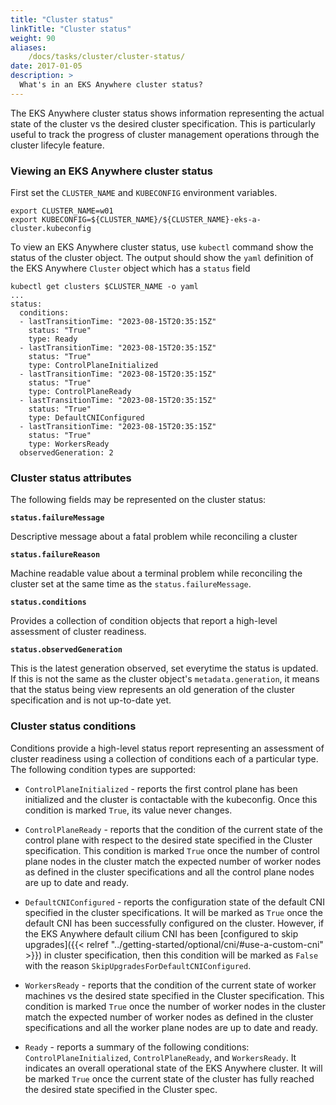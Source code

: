 ```yaml
---
title: "Cluster status"
linkTitle: "Cluster status"
weight: 90
aliases:
    /docs/tasks/cluster/cluster-status/
date: 2017-01-05
description: >
  What's in an EKS Anywhere cluster status?
---
```


The EKS Anywhere cluster status shows information representing the actual state of the cluster vs the desired cluster specification. This is particularly useful to track the progress of cluster management operations through the cluster lifecyle feature.

### Viewing an EKS Anywhere cluster status

First set the `CLUSTER_NAME` and `KUBECONFIG` environment variables.

```
export CLUSTER_NAME=w01
export KUBECONFIG=${CLUSTER_NAME}/${CLUSTER_NAME}-eks-a-cluster.kubeconfig
```

To view an EKS Anywhere cluster status, use `kubectl` command show the status of the cluster object.
The output should show the `yaml` definition of the EKS Anywhere `Cluster` object which has a `status` field

```
kubectl get clusters $CLUSTER_NAME -o yaml
...
status:
  conditions:
  - lastTransitionTime: "2023-08-15T20:35:15Z"
    status: "True"
    type: Ready
  - lastTransitionTime: "2023-08-15T20:35:15Z"
    status: "True"
    type: ControlPlaneInitialized
  - lastTransitionTime: "2023-08-15T20:35:15Z"
    status: "True"
    type: ControlPlaneReady
  - lastTransitionTime: "2023-08-15T20:35:15Z"
    status: "True"
    type: DefaultCNIConfigured
  - lastTransitionTime: "2023-08-15T20:35:15Z"
    status: "True"
    type: WorkersReady
  observedGeneration: 2
```

### Cluster status attributes

The following fields may be represented on the cluster status:

**`status.failureMessage`**

Descriptive message about a fatal problem while reconciling a cluster

**`status.failureReason`**

Machine readable value about a terminal problem while reconciling the cluster set at the same time as the `status.failureMessage`.

**`status.conditions`**

Provides a collection of condition objects that report a high-level assessment of cluster readiness.

**`status.observedGeneration`**

This is the latest generation observed, set everytime the status is updated. If this is not the same as the cluster object's `metadata.generation`, it means that the status being view represents an old generation of the cluster specification and is not up-to-date yet. 

### Cluster status conditions

Conditions provide a high-level status report representing an assessment of cluster readiness using a collection of conditions each of a particular type. The following condition types are supported:

  * `ControlPlaneInitialized` - reports the first control plane has been initialized and the cluster is contactable with the kubeconfig. Once this condition is marked `True`, its value never changes.

  * `ControlPlaneReady` -  reports that the condition of the current state of the control plane with respect to the desired state specified in the Cluster specification. This condition is marked `True` once the number of control plane nodes in the cluster match the expected number of worker nodes as defined in the cluster specifications and all the control plane nodes are up to date and ready.

  * `DefaultCNIConfigured` - reports the configuration state of the default CNI specified in the cluster specifications. It will be marked as `True` once the default CNI has been successfully configured on the cluster. 
  However, if the EKS Anywhere default cilium CNI has been [configured to skip upgrades]({{< relref "../getting-started/optional/cni/#use-a-custom-cni" >}}) in cluster specification, then this condition will be marked as `False` with the reason `SkipUpgradesForDefaultCNIConfigured`.

  * `WorkersReady` - reports that the condition of the current state of worker machines vs the desired state specified in the Cluster specification. This condition is marked `True` once the number of worker nodes in the cluster match the expected number of worker nodes as defined in the cluster specifications and all the worker plane nodes are up to date and ready.

  * `Ready` - reports a summary of the following conditions: `ControlPlaneInitialized`, `ControlPlaneReady`, and `WorkersReady`. It indicates an overall operational state of the EKS Anywhere cluster. It will be marked `True` once the current state of the cluster has fully reached the desired state specified in the Cluster spec.

